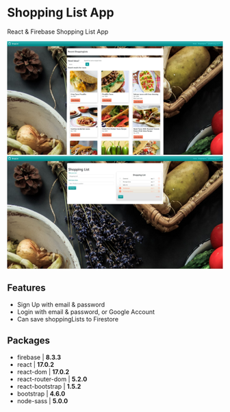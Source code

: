 # Shopping List App
React &amp; Firebase Shopping List App

![Image of Recipe List View](https://github.com/JosephThomasVasquez/Portfolio-2020/blob/master/images/SimpleShop1.jpg)
![Image of Shopping List View](https://github.com/JosephThomasVasquez/Portfolio-2020/blob/master/images/SimpleShop2.jpg)

## Features
* Sign Up with email & password
* Login with email & password, or Google Account
* Can save shoppingLists to Firestore

## Packages
* firebase | **8.3.3**
* react | **17.0.2**
* react-dom | **17.0.2**
* react-router-dom | **5.2.0**
* react-bootstrap | **1.5.2**
* bootstrap | **4.6.0**
* node-sass | **5.0.0**
    